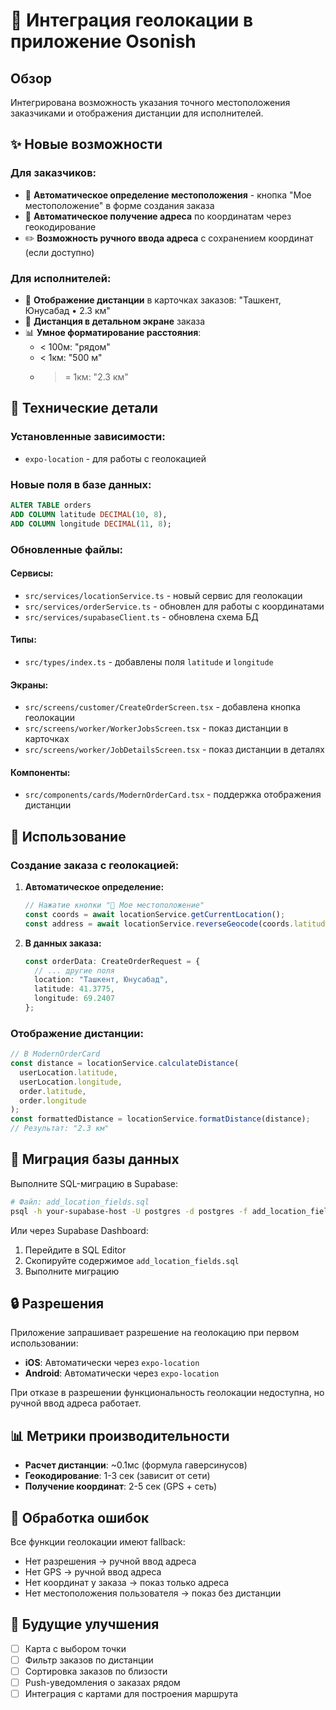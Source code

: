 # 📍 Интеграция геолокации в приложение Osonish

## Обзор
Интегрирована возможность указания точного местоположения заказчиками и отображения дистанции для исполнителей.

## ✨ Новые возможности

### Для заказчиков:
- 📍 **Автоматическое определение местоположения** - кнопка "Мое местоположение" в форме создания заказа
- 🔄 **Автоматическое получение адреса** по координатам через геокодирование
- ✏️ **Возможность ручного ввода адреса** с сохранением координат (если доступно)

### Для исполнителей:
- 📏 **Отображение дистанции** в карточках заказов: "Ташкент, Юнусабад • 2.3 км"
- 🧭 **Дистанция в детальном экране** заказа
- 📊 **Умное форматирование расстояния**:
  - < 100м: "рядом"
  - < 1км: "500 м"
  - >= 1км: "2.3 км"

## 🔧 Технические детали

### Установленные зависимости:
- `expo-location` - для работы с геолокацией

### Новые поля в базе данных:
```sql
ALTER TABLE orders
ADD COLUMN latitude DECIMAL(10, 8),
ADD COLUMN longitude DECIMAL(11, 8);
```

### Обновленные файлы:

#### Сервисы:
- `src/services/locationService.ts` - новый сервис для геолокации
- `src/services/orderService.ts` - обновлен для работы с координатами
- `src/services/supabaseClient.ts` - обновлена схема БД

#### Типы:
- `src/types/index.ts` - добавлены поля `latitude` и `longitude`

#### Экраны:
- `src/screens/customer/CreateOrderScreen.tsx` - добавлена кнопка геолокации
- `src/screens/worker/WorkerJobsScreen.tsx` - показ дистанции в карточках
- `src/screens/worker/JobDetailsScreen.tsx` - показ дистанции в деталях

#### Компоненты:
- `src/components/cards/ModernOrderCard.tsx` - поддержка отображения дистанции

## 📖 Использование

### Создание заказа с геолокацией:

1. **Автоматическое определение:**
   ```typescript
   // Нажатие кнопки "📍 Мое местоположение"
   const coords = await locationService.getCurrentLocation();
   const address = await locationService.reverseGeocode(coords.latitude, coords.longitude);
   ```

2. **В данных заказа:**
   ```typescript
   const orderData: CreateOrderRequest = {
     // ... другие поля
     location: "Ташкент, Юнусабад",
     latitude: 41.3775,
     longitude: 69.2407
   };
   ```

### Отображение дистанции:

```typescript
// В ModernOrderCard
const distance = locationService.calculateDistance(
  userLocation.latitude,
  userLocation.longitude,
  order.latitude,
  order.longitude
);
const formattedDistance = locationService.formatDistance(distance);
// Результат: "2.3 км"
```

## 🚀 Миграция базы данных

Выполните SQL-миграцию в Supabase:

```bash
# Файл: add_location_fields.sql
psql -h your-supabase-host -U postgres -d postgres -f add_location_fields.sql
```

Или через Supabase Dashboard:
1. Перейдите в SQL Editor
2. Скопируйте содержимое `add_location_fields.sql`
3. Выполните миграцию

## 🔒 Разрешения

Приложение запрашивает разрешение на геолокацию при первом использовании:

- **iOS**: Автоматически через `expo-location`
- **Android**: Автоматически через `expo-location`

При отказе в разрешении функциональность геолокации недоступна, но ручной ввод адреса работает.

## 📊 Метрики производительности

- **Расчет дистанции**: ~0.1мс (формула гаверсинусов)
- **Геокодирование**: 1-3 сек (зависит от сети)
- **Получение координат**: 2-5 сек (GPS + сеть)

## 🐛 Обработка ошибок

Все функции геолокации имеют fallback:
- Нет разрешения → ручной ввод адреса
- Нет GPS → ручной ввод адреса  
- Нет координат у заказа → показ только адреса
- Нет местоположения пользователя → показ без дистанции

## 🔮 Будущие улучшения

- [ ] Карта с выбором точки
- [ ] Фильтр заказов по дистанции
- [ ] Сортировка заказов по близости
- [ ] Push-уведомления о заказах рядом
- [ ] Интеграция с картами для построения маршрута